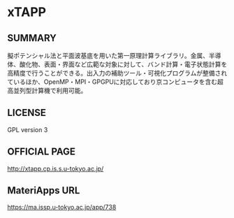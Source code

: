 # xTAPP 

## SUMMARY 

 擬ポテンシャル法と平面波基底を用いた第一原理計算ライブラリ。金属、半導体、酸化物、表面・界面など広範な対象に対して、バンド計算・電子状態計算を高精度で行うことができる。出入力の補助ツール・可視化プログラムが整備されているほか、OpenMP・MPI・GPGPUに対応しており京コンピュータを含む超高並列型計算機で利用可能。

## LICENSE 

 GPL version 3

## OFFICIAL PAGE 

 http://xtapp.cp.is.s.u-tokyo.ac.jp/

## MateriApps URL 

 https://ma.issp.u-tokyo.ac.jp/app/738

